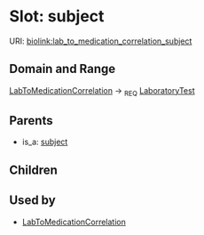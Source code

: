 
# Slot: subject




URI: [biolink:lab_to_medication_correlation_subject](https://w3id.org/biolink/vocab/lab_to_medication_correlation_subject)

## Domain and Range

[LabToMedicationCorrelation](LabToMedicationCorrelation.md) ->  <sub>REQ</sub> [LaboratoryTest](LaboratoryTest.md)

## Parents

 *  is_a: [subject](subject.md)

## Children


## Used by

 * [LabToMedicationCorrelation](LabToMedicationCorrelation.md)
